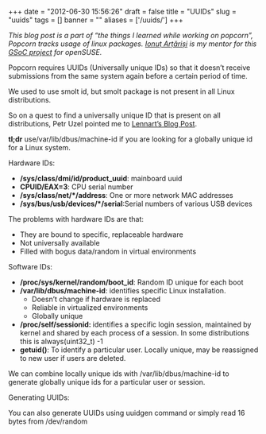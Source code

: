 
+++
date = "2012-06-30 15:56:26"
draft = false
title = "UUIDs"
slug = "uuids"
tags = []
banner = ""
aliases = ['/uuids/']
+++

<p><em>This blog post is a part of “the things I learned while working on popcorn”, Popcorn tracks usage of linux packages. <a href="http://mapleoin.eu/" target="_blank">Ionuț Arțăriși</a></em><em> is my mentor for this <a href="http://www.google-melange.com/gsoc/proposal/review/google/gsoc2012/axitkhurana/3002" title="GSoC Proposal" target="_blank">GSoC project</a> for openSUSE.</em></p>
<p>Popcorn requires UUIDs (Universally unique IDs) so that it doesn&rsquo;t receive submissions from the same system again before a certain period of time.</p>
<p>We used to use smolt id, but smolt package is not present in all Linux distributions.</p>
<p>So on a quest to find a universally unique ID that is present on all distributions, Petr Uzel pointed me to <a href="http://0pointer.de/blog/projects/ids.html" target="_blank">Lennart&rsquo;s Blog Post</a>.</p>
<p><strong>tl;dr</strong> use/var/lib/dbus/machine-id if you are looking for a globally unique id for a Linux system.</p>
<p><span>Hardware IDs:</span></p>
<ul><li><strong>/sys/class/dmi/id/product_uuid</strong>: mainboard uuid</li>
<li><strong>CPUID/EAX=3</strong>: CPU serial number</li>
<li><strong>/sys/class/net/*/address</strong>: One or more network MAC addresses</li>
<li><strong>/sys/bus/usb/devices/*/serial</strong>:Serial numbers of various USB devices</li>
</ul><p>The problems with hardware IDs are that:</p>
<ul><li>They are bound to specific, replaceable hardware</li>
<li>Not universally available</li>
<li>Filled with bogus data/random in virtual environments</li>
</ul><p><span>Software IDs:</span></p>
<ul><li><strong>/proc/sys/kernel/random/boot_id</strong>: Random ID unique for each boot</li>
<li><strong>/var/lib/dbus/machine-id</strong>: identifies specific Linux installation.<br/><ul><li>Doesn&rsquo;t change if hardware is replaced</li>
<li>Reliable in virtualized environments</li>
<li>Globally unique</li>
</ul></li>
<li><strong>/proc/self/sessionid: </strong>identifies a specific login session, maintained by kernel and shared by each process of a session. In some distributions this is always(uint32_t) -1</li>
<li><strong>getuid()</strong>: To identify a particular user. Locally unique, may be reassigned to new user if users are deleted.</li>
</ul><p>We can combine locally unique ids with /var/lib/dbus/machine-id to generate globally unique ids for a particular user or session.</p>
<p><span>Generating UUIDs:</span></p>
<p>You can also generate UUIDs using uuidgen command or simply read 16 bytes from /dev/random</p>

